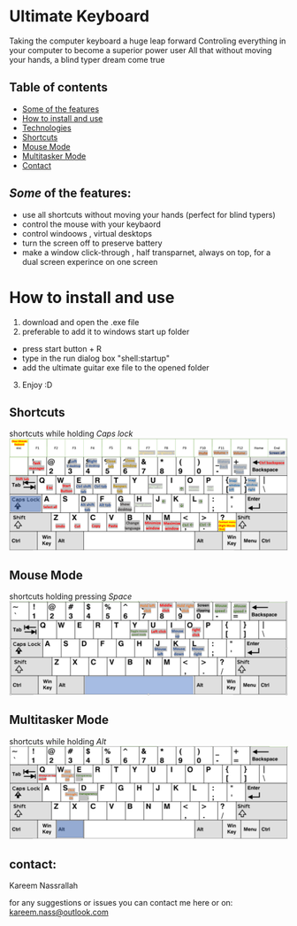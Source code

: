 # Ultimate Keyboard
Taking the computer keyboard a huge leap forward
Controling everything in your computer to become a superior power user
All that without moving your hands, a blind typer dream come true


## Table of contents
* [Some of the features](#Some-of-the-features)
* [How to install and use](#How-to-install-and-use)
* [Technologies](#technologies)
* [Shortcuts](#Shortcuts)
* [Mouse Mode](#Mouse-Mode)
* [Multitasker Mode](#Multitasker-Mode)
* [Contact](#contact)



## *Some* of the features:
* use all shortcuts without moving your hands (perfect for blind typers)
* control the mouse with your keybaord
* control windoows , virtual desktops
* turn the screen off to preserve battery
* make a window click-through , half transparnet, always on top, for a dual screen experince on one screen


# How to install and use
1. download and open the .exe file 
2. preferable to add it to windows start up folder
  * press   start button + R
  * type in the run dialog box  "shell:startup"
  * add the ultimate guitar exe file to the opened folder
3. Enjoy :D

## Shortcuts

shortcuts while holding *Caps lock*
![alt text](https://github.com/kareemNass2357/UltimateKeyboard/blob/main/capslock.PNG?raw=true)
## Mouse Mode

shortcuts holding pressing *Space*
![alt text](https://github.com/kareemNass2357/UltimateKeyboard/blob/main/mouse%20mode.PNG?raw=true)
## Multitasker Mode

shortcuts while holding *Alt*
![alt text](https://github.com/kareemNass2357/UltimateKeyboard/blob/main/multitask%20mode.PNG?raw=true)


## contact:
Kareem Nassrallah

for any suggestions or issues you can contact me here or on: kareem.nass@outlook.com
